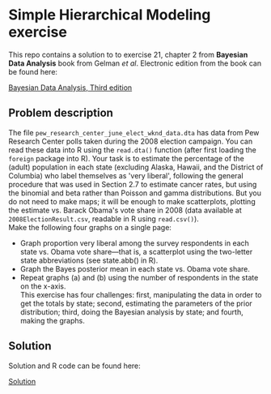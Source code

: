 # Simple Hierarchical Modeling exercise

 This repo contains a solution to to exercise 21, chapter 2 from **Bayesian Data Analysis** book from Gelman *et al*. Electronic edition from the book can be found here:

 [Bayesian Data Analysis, Third edition](https://www.stat.columbia.edu/~gelman/book/BDA3.pdf)

## Problem description

The file `pew_research_center_june_elect_wknd_data.dta` has data from Pew Research Center polls taken during the 2008 election campaign. You can read these data into R using the `read.dta()` function (after first loading the `foreign` package into R). Your task is to estimate the percentage of the (adult) population in each state (excluding Alaska, Hawaii, and the District of Columbia) who label themselves as 'very liberal', following the general procedure that was used in Section 2.7 to estimate cancer rates, but using the binomial and beta rather than Poisson and gamma distributions. But you do not need to make maps; it will be enough to make scatterplots, plotting the estimate vs. Barack Obama's vote share in 2008 (data available at `2008ElectionResult.csv`, readable in R using `read.csv()`).  
Make the following four graphs on a single page:  
+ Graph proportion very liberal among the survey respondents in each state vs. Obama vote share—that is, a scatterplot using the two-letter state abbreviations (see state.abb()
in R).
+ Graph the Bayes posterior mean in each state vs. Obama vote share.
+ Repeat graphs (a) and (b) using the number of respondents in the state on the x-axis.  
This exercise has four challenges: first, manipulating the data in order to get the totals by state; second, estimating the parameters of the prior distribution; third, doing the Bayesian analysis by state; and fourth, making the graphs.

## Solution

Solution and R code can be found here:

[Solution](https://jsnjuan.github.io/SimpleHierarchicalModeling/)
